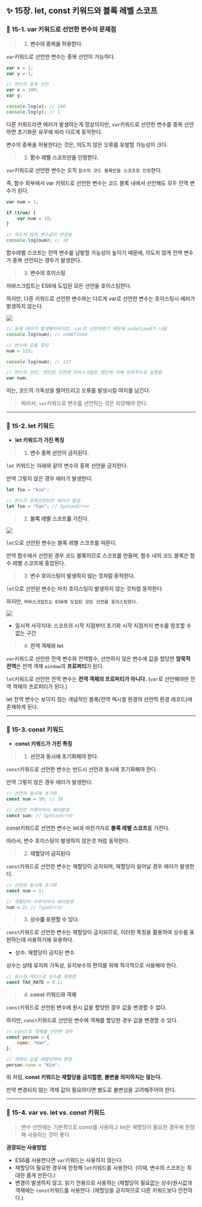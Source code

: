 ## ✨ 15장. let, const 키워드와 블록 레벨 스코프

### 📌 15-1. var 키워드로 선언한 변수의 문제점

> 1. **변수의 중복을 허용한다.**

`var`키워드로 선언한 변수는 중복 선언이 가능하다.

```js
var x = 1;
var y = 1;

// 변수의 중복 선언
var x = 100;
var y;

console.log(x); // 100
console.log(y); // 1
```

다른 키워드라면 에러가 발생하는게 정상이지만,
`var`키워드로 선언한 변수를 중복 선언하면 초기화문 유무에 따라 다르게 동작한다.

변수의 중복을 허용한다는 것은, 의도치 않은 오류를 유발할 가능성이 크다.

> 2. **함수 레벨 스코프만을 인정한다.**

`var`키워드로 선언한 변수는 오직 `함수의 코드 블록만을 스코프로 인정`한다.

즉, 함수 외부에서 var 키워드로 선언한 변수는 코드 블록 내에서 선언해도 모두 전역 변수가 된다.

```js
var num = 1;

if (true) {
	var num = 10;
}

// 의도치 않게 변수값이 변경됨
console.log(num); // 10
```

함수레벨 스코프는 전역 변수를 남발할 가능성이 높이기 때문에, 의도치 않게 전역 변수가 중복 선언되는 경우가 발생한다.

> 3. **변수의 호이스팅**

자바스크립트는 ES6에 도입된 모든 선언을 호이스팅한다.

하지만, 다른 키워드로 선언한 변수와는 다르게 var로 선언한 변수는 호이스팅시 에러가 발생하지 않는다.

![](https://velog.velcdn.com/images/ninto_2/post/2bbf374f-cbce-448d-b055-8093d790332c/image.png)

```js
// 원래 에러가 발생해야하지만, var로 선언하였기 때문에 undefined가 나옴
console.log(num); // undefined

// 변수에 값을 할당
num = 123;

console.log(num); // 123

// 변수의 선언, 런타임 이전에 자바스크립트 엔진에 의해 암묵적으로 실행됨
var num;
```

이는, 코드의 가독성을 떨어뜨리고 오류를 발생시킬 여지를 남긴다.

> 따라서, `var`키워드로 변수를 선언하는 것은 지양해야 한다.

---

### 📌 15-2. let 키워드

- **let 키워드가 가진 특징**

> 1. **변수 중복 선언이 금지된다.**

`let` 키워드는 아래와 같이 변수의 중복 선언을 금지한다.

만약 그렇지 않은 경우 에러가 발생한다.

```js
let foo = "kim";

// 변수가 중복선언되면 에러가 발생
let foo = "han"; // SyntaxError
```

> 2. **블록 레벨 스코프를 가진다.**

![](https://velog.velcdn.com/images/ninto_2/post/6b8e4454-51db-4000-98cf-5294434282f5/image.png)

`let`으로 선언된 변수는 블록 레벨 스코프를 따른다.

만약 함수에서 선언된 경우 코드 블록이므로 스코프를 만들며, 함수 내의 코드 블록은 함수 레벨 스코프에 중첩된다.

> 3. **변수 호이스팅이 발생하지 않는 것처럼 동작한다.**

`let`으로 선언된 변수는 마치 호이스팅이 발생하지 않는 것처럼 동작한다.

하지만, `자바스크립트는 ES6에 도입된 모든 선언을 호이스팅한다.`

![](https://velog.velcdn.com/images/ninto_2/post/a229fcdb-a574-4cce-8bf2-b64850889a82/image.png)

- 일시적 사각지대: 스코프의 시작 지점부터 초기화 시작 지점까지 변수를 참조할 수 없는 구간

> 4. **전역 객체와 let**

`var`키워드로 선언한 전역 변수와 전역함수, 선언하지 않은 변수에 값을 할당한 **암묵적 전역**은 전역 객체 `window`의 **프로퍼티**가 된다.

`let`키워드로 선언한 전역 변수는 **전역 객체의 프로퍼티가 아니다.** (`var`로 선언해야만 전역 객체의 프로퍼티가 된다.)

let 전역 변수는 보이지 않는 개념적인 블록(전역 렉시컬 환경의 선언적 환경 레코드)에 존재하게 된다.

---

### 📌 15-3. const 키워드

- **const 키워드가 가진 특징**

> 1. **선언과 동시에 초기화해야 한다.**

`const`키워드로 선언한 변수는 반드시 선언과 동시에 초기화해야 한다.

만약 그렇지 않은 경우 에러가 발생한다.

```js
// 선언과 동시에 초기화
const num = 10; // 10

// 선언만 이루어져서 에러발생
const sum; // SyntaxError
```

const키워드로 선언한 변수는 let과 마찬가지로 **블록 레벨 스코프**를 가진다.

따라서, 변수 호이스팅이 발생하지 않은것 처럼 동작한다.

> 2. **재할당이 금지된다**

`const`키워드로 선언한 변수는 재할당이 금지되며, 재할당이 일어날 경우 에러가 발생한다.

```js
// 선언과 동시에 초기화
const num = 1;

// 재할당이 이루어져서 에러발생
num = 2; // TypeError
```

> 3. **상수를 표현할 수 있다.**

`const`키워드로 선언한 변수는 재할당이 금지되므로, 이러한 특징을 활용하여 상수를 표현하는데 사용하기에 유용하다.

- 상수: 재할당이 금지된 변수

상수는 상태 유지와 가독성, 유지보수의 편의를 위해 적극적으로 사용해야 한다.

```js
// 파스칼 케이스로 상수를 표현함
const TAX_RATE = 0.1;
```

> 4. **const 키워드와 객체**

`const`키워드로 선언된 변수에 원시 값을 할당한 경우 값을 변경할 수 없다.

하지만, `const`키워드로 선언된 변수에 객체를 할당한 경우 값을 변경할 수 있다.

```js
// const로 객체를 선언한 경우
const person = {
	name: "Han",
};

// 객체의 값을 재할당하여 변경
person.name = "Kim";
```

위 처럼, **const 키워드는 재할당을 금지할뿐, 불변을 의미하지는 않는다.**

만약 변경되지 않는 객체 값이 필요하다면 별도로 불변성을 고려해주어야 한다.

---

### 📌 15-4. var vs. let vs. const 키워드

> 변수 선언에는 기본적으로 const를 사용하고 let은 재할당이 필요한 경우에 한정해 사용하는 것이 좋다.

**권장되는 사용방법**

- ES6를 사용한다면 `var`키워드는 사용하지 않는다.
- 재할당이 필요한 경우에 한정해 `let`키워드를 사용한다. (이때, 변수의 스코프는 최대한 좁게 만든다.)
- 변경이 발생하지 않고, 읽기 전용으로 사용하는 (재할당이 필요없는 상수)원시값과 객체에는 `const`키워드를 사용한다. (재할당을 금지하므로 다른 키워드보다 안전하다.)
